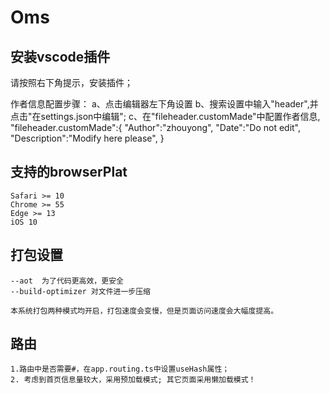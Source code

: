<!--
 * @Author: zhouyong
 * @Date: 2020-06-12 22:48:24
 * @Description: 前端程序开发文档
--> 
# Oms

## 安装vscode插件
请按照右下角提示，安装插件；

作者信息配置步骤：
a、点击编辑器左下角设置
b、搜索设置中输入"header",并点击"在settings.json中编辑";
c、在"fileheader.customMade"中配置作者信息,
    "fileheader.customMade":{
        "Author":"zhouyong",
        "Date":"Do not edit",
        "Description":"Modify here please",
    }


## 支持的browserPlat 
    Safari >= 10
    Chrome >= 55
    Edge >= 13
    iOS 10


## 打包设置
    --aot  为了代码更高效，更安全
    --build-optimizer 对文件进一步压缩

    本系统打包两种模式均开启，打包速度会变慢，但是页面访问速度会大幅度提高。

## 路由
    1.路由中是否需要#，在app.routing.ts中设置useHash属性；
    2. 考虑到首页信息量较大，采用预加载模式; 其它页面采用懒加载模式！

    